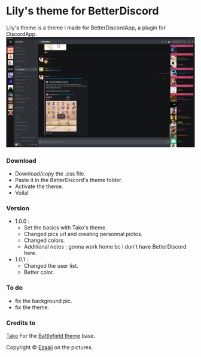 # Lily's theme for BetterDiscord

Lily's theme is a theme i made for BetterDiscordApp, a plugin for DiscordApp.
![](https://github.com/Ezaaii/BD_Lily_theme/blob/master/img/aperture.PNG?raw=true)

### Download
* Download/copy the .css file.
* Paste it in the BetterDiscord's theme folder.
* Activate the theme.
* Voila!

### Version
 * 1.0.0 :
      * Set the basics with Tako's theme.
      * Changed pics url and creating personnal pictos.
      * Changed colors.
      * Additional notes : gonna work home bc i don't have BetterDiscord here.
 * 1.0.1 :
      * Changed the user list.
      * Better color.

### To do
 * fix the background pic.
 * fix the theme.
 
### Credits to
[Tako](https://github.com/takosthings/battlefield) For the [Battlefield theme](https://github.com/takosthings/battlefield) base.

Copyright © [Ezaaii](https://www.facebook.com/ezouille) on the pictures.
